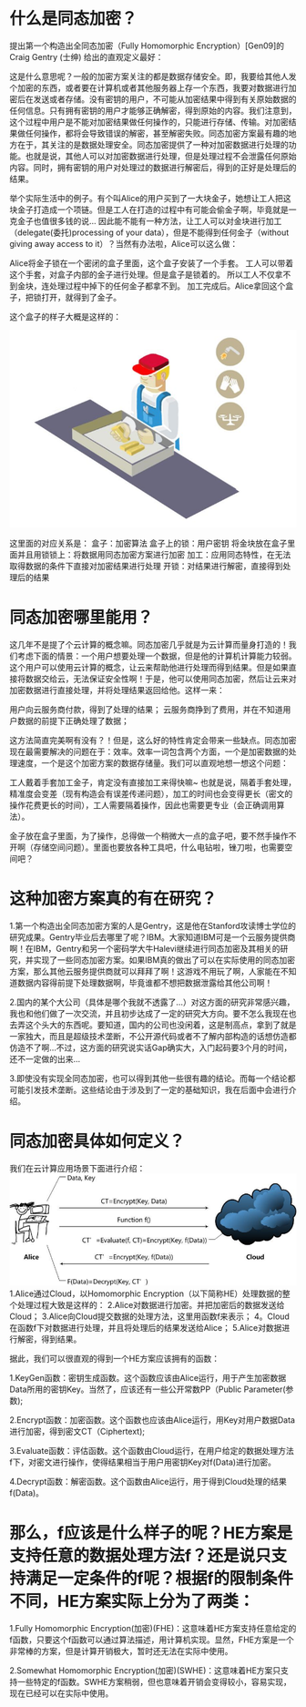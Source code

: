 
# 什么是同态加密？

提出第一个构造出全同态加密（Fully Homomorphic Encryption）[Gen09]的Craig Gentry (士绅) 给出的直观定义最好：


这是什么意思呢？一般的加密方案关注的都是数据存储安全。即，我要给其他人发个加密的东西，或者要在计算机或者其他服务器上存一个东西，我要对数据进行加密后在发送或者存储。没有密钥的用户，不可能从加密结果中得到有关原始数据的任何信息。只有拥有密钥的用户才能够正确解密，得到原始的内容。我们注意到，这个过程中用户是不能对加密结果做任何操作的，只能进行存储、传输。对加密结果做任何操作，都将会导致错误的解密，甚至解密失败。同态加密方案最有趣的地方在于，其关注的是数据处理安全。同态加密提供了一种对加密数据进行处理的功能。也就是说，其他人可以对加密数据进行处理，但是处理过程不会泄露任何原始内容。同时，拥有密钥的用户对处理过的数据进行解密后，得到的正好是处理后的结果。


举个实际生活中的例子。有个叫Alice的用户买到了一大块金子，她想让工人把这块金子打造成一个项链。但是工人在打造的过程中有可能会偷金子啊，毕竟就是一克金子也值很多钱的说… 因此能不能有一种方法，让工人可以对金块进行加工（delegate(委托)processing of your data），但是不能得到任何金子（without giving away access to it）？当然有办法啦，Alice可以这么做：

Alice将金子锁在一个密闭的盒子里面，这个盒子安装了一个手套。
工人可以带着这个手套，对盒子内部的金子进行处理。但是盒子是锁着的。
所以工人不仅拿不到金块，连处理过程中掉下的任何金子都拿不到。
加工完成后。Alice拿回这个盒子，把锁打开，就得到了金子。

这个盒子的样子大概是这样的：

![image](https://github.com/790228724/encryption-algorithm_learning-materials/blob/main/img/%E5%90%8C%E6%80%81%E5%8A%A0%E5%AF%86.jpeg)

这里面的对应关系是：
盒子：加密算法
盒子上的锁：用户密钥
将金块放在盒子里面并且用锁锁上：将数据用同态加密方案进行加密
加工：应用同态特性，在无法取得数据的条件下直接对加密结果进行处理
开锁：对结果进行解密，直接得到处理后的结果

# 同态加密哪里能用？

这几年不是提了个云计算的概念嘛。同态加密几乎就是为云计算而量身打造的！我们考虑下面的情景：一个用户想要处理一个数据，但是他的计算机计算能力较弱。这个用户可以使用云计算的概念，让云来帮助他进行处理而得到结果。但是如果直接将数据交给云，无法保证安全性啊！于是，他可以使用同态加密，然后让云来对加密数据进行直接处理，并将处理结果返回给他。这样一来：

用户向云服务商付款，得到了处理的结果；
云服务商挣到了费用，并在不知道用户数据的前提下正确处理了数据；

这方法简直完美啊有没有？！但是，这么好的特性肯定会带来一些缺点。同态加密现在最需要解决的问题在于：效率。效率一词包含两个方面，一个是加密数据的处理速度，一个是这个加密方案的数据存储量。我们可以直观地想一想这个问题：

工人戴着手套加工金子，肯定没有直接加工来得快嘛~ 也就是说，隔着手套处理，精准度会变差（现有构造会有误差传递问题），加工的时间也会变得更长（密文的操作花费更长的时间），工人需要隔着操作，因此也需要更专业（会正确调用算法）。

金子放在盒子里面，为了操作，总得做一个稍微大一点的盒子吧，要不然手操作不开啊（存储空间问题）。里面也要放各种工具吧，什么电钻啦，锉刀啦，也需要空间吧？

# 这种加密方案真的有在研究？

1.第一个构造出全同态加密方案的人是Gentry，这是他在Stanford攻读博士学位的研究成果。Gentry毕业后去哪里了呢？IBM。大家知道IBM可是一个云服务提供商啊！在IBM，Gentry和另一个密码学大牛Halevi继续进行同态加密及其相关的研究，并实现了一些同态加密方案。如果IBM真的做出了可以在实际使用的同态加密方案，那么其他云服务提供商就可以拜拜了啊！这游戏不用玩了啊，人家能在不知道数据内容得前提下处理数据啊，毕竟谁都不想把数据泄露给其他公司啊！

2.国内的某个大公司（具体是哪个我就不透露了…）对这方面的研究非常感兴趣，我也和他们做了一次交流，并且初步达成了一定的研究大方向。要不怎么我现在也去弄这个头大的东西呢。要知道，国内的公司也没闲着，这是制高点，拿到了就是一家独大，而且是超级技术垄断，不公开源代码或者不了解内部构造的话想仿造都仿造不了啊…不过，这方面的研究说实话Gap确实大，入门起码要3个月的时间，还不一定做的出来…

3.即使没有实现全同态加密，也可以得到其他一些很有趣的结论。而每一个结论都可能引发技术垄断。这些结论由于涉及到了一定的基础知识，我在后面中会进行介绍。

# 同态加密具体如何定义？

我们在云计算应用场景下面进行介绍：
![image](https://github.com/790228724/encryption-algorithm_learning-materials/blob/main/img/%E5%90%8C%E6%80%81%E5%8A%A0%E5%AF%86-2.jpeg)
1.Alice通过Cloud，以Homomorphic Encryption（以下简称HE）处理数据的整个处理过程大致是这样的：
2.Alice对数据进行加密。并把加密后的数据发送给Cloud；
3.Alice向Cloud提交数据的处理方法，这里用函数f来表示；
4。Cloud在函数f下对数据进行处理，并且将处理后的结果发送给Alice；
5.Alice对数据进行解密，得到结果。

据此，我们可以很直观的得到一个HE方案应该拥有的函数：

1.KeyGen函数：密钥生成函数。这个函数应该由Alice运行，用于产生加密数据Data所用的密钥Key。当然了，应该还有一些公开常数PP（Public Parameter(参数);

2.Encrypt函数：加密函数。这个函数也应该由Alice运行，用Key对用户数据Data进行加密，得到密文CT（Ciphertext);

3.Evaluate函数：评估函数。这个函数由Cloud运行，在用户给定的数据处理方法f下，对密文进行操作，使得结果相当于用户用密钥Key对f(Data)进行加密。

4.Decrypt函数：解密函数。这个函数由Alice运行，用于得到Cloud处理的结果f(Data)。

# 那么，f应该是什么样子的呢？HE方案是支持任意的数据处理方法f？还是说只支持满足一定条件的f呢？根据f的限制条件不同，HE方案实际上分为了两类：

1.Fully Homomorphic Encryption(加密)(FHE)：这意味着HE方案支持任意给定的f函数，只要这个f函数可以通过算法描述，用计算机实现。显然，FHE方案是一个非常棒的方案，但是计算开销极大，暂时还无法在实际中使用。
           
2.Somewhat Homomorphic Encryption(加密)(SWHE)：这意味着HE方案只支持一些特定的f函数。SWHE方案稍弱，但也意味着开销会变得较小，容易实现，现在已经可以在实际中使用。



